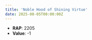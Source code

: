 ```yaml
---
title: 'Noble Hood of Shining Virtue'
date: 2025-08-05T00:00:00Z
---
```

- **RAP**: 2205
- **Value**: -1
